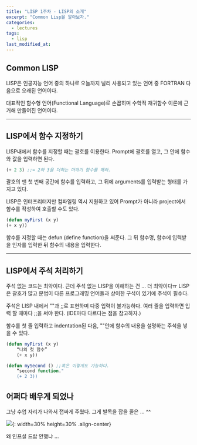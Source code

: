 ```yaml
---
title: "LISP 1주차 - LISP의 소개"
excerpt: "Common Lisp을 알아보자."
categories:
  - lectures
tags:
  - lisp
last_modified_at:
---
```


## Common LISP
LISP은 인공지능 언어 중의 하나로 오늘까지 널리 사용되고 있는 언어 중 FORTRAN 다음으로 오래된 언어이다.  
  
대표적인 함수형 언어(Functional Language)로 손꼽히며 수학적 재귀함수 이론에 근거해 만들어진 언어이다.

---  

## LISP에서 함수 지정하기 
LISP내에서 함수를 지정할 때는 괄호를 이용한다. Prompt에 괄호를 열고, 그 안에 함수와 값을 입력하면 된다. 

```lisp
(+ 2 3) ;;= 2와 3을 더하는 더하기 함수를 해라.
```

괄호의 맨 첫 번째 공간에 함수를 입력하고, 그 뒤에 arguments를 입력받는 형태를 가지고 있다. 

LISP은 인터프리터지만 컴파일링 역시 지원하고 있어 Prompt가 아니라 project에서 함수를 작성하여 호출할 수도 있다. 

```lisp
(defun myFirst (x y)
(+ x y))
```

함수를 지정할 때는 defun (define function)을 써준다. 그 뒤 함수명, 함수에 입력받을 인자를 입력한 뒤 함수의 내용을 입력한다. 

---

## LISP에서 주석 처리하기

주석 없는 코드는 최악이다. 근데 주석 없는 LISP을 이해하는 건 ... 더 최악이다ㅠ
LISP은 괄호가 많고 문법이 다른 프로그래밍 언어들과 상이한 구석이 있기에 주석이 필수다.
  
주석은 LISP 내에서 ""과 ;;로 표현하며 다중 입력이 불가능하다. 여러 줄을 입력하면 입력 할 때마다 ;;을 써야 한다. (IDE마다 다르다는 점을 참고하자.)   
  
함수를 첫 줄 입력하고 indentation된 다음, ""안에 함수의 내용을 설명하는 주석을 넣을 수 있다.  
  
  
```lisp
(defun myFirst (x y)
	“나의 첫 함수” 
	(+ x y))
```
```lisp
(defun mySecond () ;;혹은 이렇게도 가능하다.  
	“second function."
	(+ 2 3))
```


## 어쩌다 배우게 되었나   
  
  
그냥 수업 자리가 나와서 잽싸게 주웠다. 
그게 발목을 잡을 줄은 ... ^^

![](https://drive.google.com/uc?id=1JuI1WVoP0jvrEYbAAKreI-fz1NQcLvow){: width=30% height=30% .align-center}  

왜 인프설 드랍 안했냐 ... 



